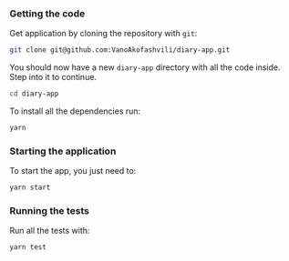 ### Getting the code

Get application by cloning the repository with `git`:

``` sh
git clone git@github.com:VanoAkofashvili/diary-app.git
```


You should now have a new `diary-app` directory with all the code inside. Step
into it to continue.

``` sh
cd diary-app
```

To install all the dependencies run:
```sh
yarn
```

### Starting the application

To start the app, you just need to:

``` sh
yarn start
```

### Running the tests
Run all the tests with:

``` sh
yarn test
```
